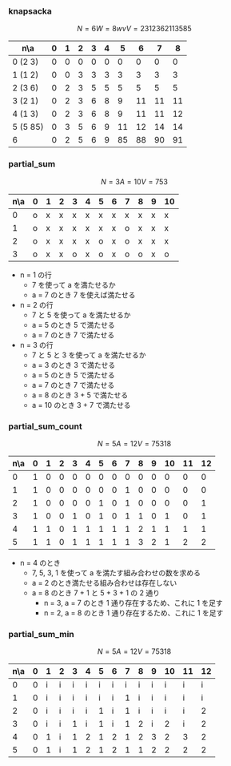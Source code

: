 ### knapsacka

```math
N = 6
W = 8
    w v
V = 2 3
    1 2
    3 6
    2 1
    1 3
    5 85
```

| n\a      |0|1|2|3|4|5 |6 |7 |8 |
|----------|-|-|-|-|-|--|--|--|--|
| 0 (2 3)  |0|0|0|0|0|0 |0 |0 |0 |
| 1 (1 2)  |0|0|3|3|3|3 |3 |3 |3 |
| 2 (3 6)  |0|2|3|5|5|5 |5 |5 |5 |
| 3 (2 1)  |0|2|3|6|8|9 |11|11|11|
| 4 (1 3)  |0|2|3|6|8|9 |11|11|12|
| 5 (5 85) |0|3|5|6|9|11|12|14|14|
| 6        |0|2|5|6|9|85|88|90|91|

### partial_sum

```math
N = 3
A = 10
V = 7 5 3
```

|n\a|0|1|2|3|4|5|6|7|8|9|10|
|---|-|-|-|-|-|-|-|-|-|-|--|
| 0 |o|x|x|x|x|x|x|x|x|x|x |
| 1 |o|x|x|x|x|x|x|o|x|x|x |
| 2 |o|x|x|x|x|o|x|o|x|x|x |
| 3 |o|x|x|o|x|o|x|o|o|x|o |

- n = 1 の行
  - 7 を使って a を満たせるか
  - a = 7 のとき 7 を使えば満たせる
- n = 2 の行
  - 7 と 5 を使って a を満たせるか
  - a = 5 のとき 5 で満たせる
  - a = 7 のとき 7 で満たせる
- n = 3 の行
  - 7 と 5 と 3 を使って a を満たせるか
  - a = 3 のとき 3 で満たせる
  - a = 5 のとき 5 で満たせる
  - a = 7 のとき 7 で満たせる
  - a = 8 のとき 3 + 5 で満たせる
  - a = 10 のとき 3 + 7 で満たせる

### partial_sum_count

```math
N = 5
A = 12
V = 7 5 3 1 8
```

|n\a|0|1|2|3|4|5|6|7|8|9|10|11|12|
|---|-|-|-|-|-|-|-|-|-|-|--|--|--|
| 0 |1|0|0|0|0|0|0|0|0|0|0 |0 |0 |
| 1 |1|0|0|0|0|0|0|1|0|0|0 |0 |0 |
| 2 |1|0|0|0|0|1|0|1|0|0|0 |0 |1 |
| 3 |1|0|0|1|0|1|0|1|1|0|1 |0 |1 |
| 4 |1|1|0|1|1|1|1|1|2|1|1 |1 |1 |
| 5 |1|1|0|1|1|1|1|1|3|2|1 |2 |2 |

- n = 4 のとき
  - 7, 5, 3, 1 を使って a を満たす組み合わせの数を求める
  - a = 2 のとき満たせる組み合わせは存在しない
  - a = 8 のとき 7 + 1 と 5 + 3 + 1 の 2 通り
    - n = 3, a = 7 のとき 1 通り存在するため、これに 1 を足す
    - n = 2, a = 8 のとき 1 通り存在するため、これに 1 を足す

### partial_sum_min

```math
N = 5
A = 12
V = 7 5 3 1 8
```

|n\a|0|1|2|3|4|5|6|7|8|9|10|11|12|
|---|-|-|-|-|-|-|-|-|-|-|--|--|--|
| 0 |0|i|i|i|i|i|i|i|i|i|i |i |i |
| 1 |0|i|i|i|i|i|i|1|i|i|i |i |i |
| 2 |0|i|i|i|i|1|i|1|i|i|i |i |2 |
| 3 |0|i|i|1|i|1|i|1|2|i|2 |i |2 |
| 4 |0|1|i|1|2|1|2|1|2|3|2 |3 |2 |
| 5 |0|1|i|1|2|1|2|1|1|2|2 |2 |2 |